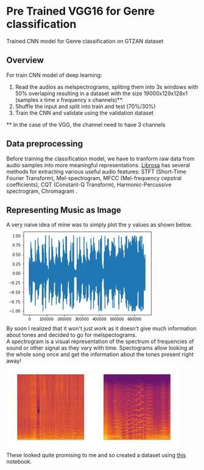 # Pre Trained VGG16 for Genre classification
Trained CNN model for Genre classification on GTZAN dataset 
## Overview
For train CNN model of deep learning:

1. Read the audios as melspectrograms, spliting them into 3s windows with 50% overlaping resulting in a dataset with the size 19000x129x128x1 (samples x time x frequency x channels)**.
2. Shuffle the input and split into train and test (70%/30%)
3. Train the CNN and validate using the validation dataset

** In the case of the VGG, the channel need to have 3 channels
## Data preprocessing

Before training the classification model, we have to tranform raw data from audio samples into more meaningful representations. [Librosa](https://github.com/librosa/librosa) has several methods for extracting various useful audio features: STFT (Short-Time Fourier Transform), Mel-spectrogram, MFCC (Mel-frequency cepstral coefficients), CQT (Constant-Q Transform), Harmonic-Percussive spectrogram, Chromagram . 
## Representing Music as Image
A very naive idea of mine was to simply plot the y values as shown below. <br>
<img src="imgs/index.png"> <br>
By soon I realized that it won't just work as it doesn't give much information about tones and decided to go for melspectograms. <br>
A spectrogram is a visual representation of the spectrum of frequencies of sound or other signal as they vary with time. Spectograms allow looking at the whole song once and get the information about the tones present right away! <br>
<img src="imgs/pop.png" width=45% title="POP"><img src="imgs/classical.png" width=45% title="CLASSICAL"> <br>
These looked quite promising to me and so created a dataset using <a href='https://github.com/Insiyaa/Music-Genre-Classification/blob/master/create_dataset.ipynb'>this</a> notebook.
